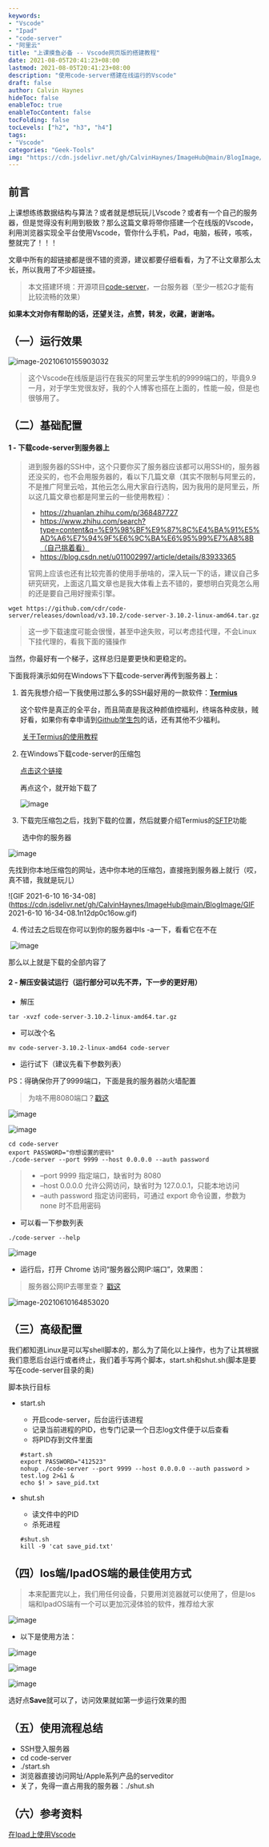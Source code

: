 ```yaml
---
keywords:
- "Vscode"
- "Ipad"
- "code-server"
- "阿里云"
title: "上课摸鱼必备 -- Vscode网页版的搭建教程"
date: 2021-08-05T20:41:23+08:00
lastmod: 2021-08-05T20:41:23+08:00
description: "使用code-server搭建在线运行的Vscode"
draft: false 
author: Calvin Haynes
hideToc: false
enableToc: true
enableTocContent: false
tocFolding: false
tocLevels: ["h2", "h3", "h4"]
tags:
- "Vscode"
categories: "Geek-Tools"
img: "https://cdn.jsdelivr.net/gh/CalvinHaynes/ImageHub@main/BlogImage/image-20210610155903032.3hg5z4x2jgw0.png"
---
```

## 前言

​		上课想练练数据结构与算法？或者就是想玩玩儿Vscode？或者有一个自己的服务器，但是觉得没有利用到极致？那么这篇文章将带你搭建一个在线版的Vscode，利用浏览器实现全平台使用Vscode，管你什么手机，Pad，电脑，板砖，咳咳，整就完了！！！

​		文章中所有的超链接都是很不错的资源，建议都要仔细看看，为了不让文章那么太长，所以我用了不少超链接。

> 本文搭建环境：开源项目[code-server](https://github.com/cdr/code-server)，一台服务器（至少一核2G才能有比较流畅的效果）

**如果本文对你有帮助的话，还望关注，点赞，转发，收藏，谢谢咯。**

## （一）运行效果

![image-20210610155903032](https://cdn.jsdelivr.net/gh/CalvinHaynes/ImageHub@main/BlogImage/image-20210610155903032.3hg5z4x2jgw0.png)

> 这个Vscode在线版是运行在我买的阿里云学生机的9999端口的，毕竟9.9一月，对于学生党很友好，我的个人博客也搭在上面的，性能一般，但是也很够用了。

## （二）基础配置

#### **1 - 下载code-server到服务器上**

> 进到服务器的SSH中，这个只要你买了服务器应该都可以用SSH的，服务器还没买的，也不会用服务器的，看以下几篇文章（其实不限制与阿里云的，不是推广阿里云哈，其他云怎么用大家自行选购，因为我用的是阿里云，所以这几篇文章也都是阿里云的一些使用教程）：
>
> - https://zhuanlan.zhihu.com/p/368487727
> - https://www.zhihu.com/search?type=content&q=%E9%98%BF%E9%87%8C%E4%BA%91%E5%AD%A6%E7%94%9F%E6%9C%BA%E6%95%99%E7%A8%8B（自己挑着看）
> - https://blog.csdn.net/u011002997/article/details/83933365
>
> 官网上应该也还有比较完善的使用手册啥的，深入玩一下的话，建议自己多研究研究，上面这几篇文章也是我大体看上去不错的，要想明白究竟怎么用的还是要自己用好搜索引擎。

```linux
wget https://github.com/cdr/code-server/releases/download/v3.10.2/code-server-3.10.2-linux-amd64.tar.gz
```

> 这一步下载速度可能会很慢，甚至中途失败，可以考虑挂代理，不会Linux下挂代理的，看我下面的骚操作

当然，你最好有一个梯子，这样总归是要更快和更稳定的。

下面我将演示如何在Windows下下载code-server再传到服务器上：

1. 首先我想介绍一下我使用过那么多的SSH最好用的一款软件：**[Termius](https://www.termius.com/)**

   ​	这个软件是真正的全平台，而且简直是我这种颜值控福利，终端各种皮肤，贼好看，如果你有幸申请到[Github学生包](https://blog.csdn.net/u012195214/article/details/87214085)的话，还有其他不少福利。

   ​	[关于Termius的使用教程](https://www.duangvps.com/archives/417)

2. 在Windows下载code-server的压缩包

   [点击这个链接](https://github.com/cdr/code-server/releases)

   再点这个，就开始下载了

   ![image](https://cdn.jsdelivr.net/gh/CalvinHaynes/ImageHub@main/BlogImage/image.6m7u4m3ya700.png)

3. 下载完压缩包之后，找到下载的位置，然后就要介绍Termius的[SFTP](https://cloud.tencent.com/developer/article/1506251#:~:text=%E4%BB%80%E4%B9%88%E6%98%AFSFTP%EF%BC%9F,SFTP%E6%98%AF%E4%B8%80%E7%A7%8D%E5%AE%89%E5%85%A8%E7%9A%84%E6%96%87%E4%BB%B6%E4%BC%A0%E8%BE%93%E5%8D%8F%E8%AE%AE%EF%BC%8C%E4%B8%80%E7%A7%8D%E9%80%9A%E8%BF%87%E7%BD%91%E7%BB%9C%E4%BC%A0%E8%BE%93%E6%96%87%E4%BB%B6%E7%9A%84%E5%AE%89%E5%85%A8%E6%96%B9%E6%B3%95%EF%BC%9B%E5%AE%83%E7%A1%AE%E4%BF%9D%E4%BD%BF%E7%94%A8%E7%A7%81%E6%9C%89%E5%92%8C%E5%AE%89%E5%85%A8%E7%9A%84%E6%95%B0%E6%8D%AE%E6%B5%81%E6%9D%A5%E5%AE%89%E5%85%A8%E5%9C%B0%E4%BC%A0%E8%BE%93%E6%95%B0%E6%8D%AE%E3%80%82%20SFTP%E8%A6%81%E6%B1%82%E5%AE%A2%E6%88%B7%E7%AB%AF%E7%94%A8%E6%88%B7%E5%BF%85%E9%A1%BB%E7%94%B1%E6%9C%8D%E5%8A%A1%E5%99%A8%E8%BF%9B%E8%A1%8C%E8%BA%AB%E4%BB%BD%E9%AA%8C%E8%AF%81%EF%BC%8C%E5%B9%B6%E4%B8%94%E6%95%B0%E6%8D%AE%E4%BC%A0%E8%BE%93%E5%BF%85%E9%A1%BB%E9%80%9A%E8%BF%87%E5%AE%89%E5%85%A8%E9%80%9A%E9%81%93%EF%BC%88SSH%EF%BC%89%E8%BF%9B%E8%A1%8C%EF%BC%8C%E5%8D%B3%E4%B8%8D%E4%BC%A0%E8%BE%93%E6%98%8E%E6%96%87%E5%AF%86%E7%A0%81%E6%88%96%E6%96%87%E4%BB%B6%E6%95%B0%E6%8D%AE%E3%80%82)功能

   ​	选中你的服务器

![image](https://cdn.jsdelivr.net/gh/CalvinHaynes/ImageHub@main/BlogImage/image.6fubf7xwqu80.png)

​		先找到你本地压缩包的网址，选中你本地的压缩包，直接拖到服务器上就行（哎，真不错，我就是玩儿）

![GIF 2021-6-10 16-34-08](https://cdn.jsdelivr.net/gh/CalvinHaynes/ImageHub@main/BlogImage/GIF 2021-6-10 16-34-08.1n12dp0c16ow.gif)

4. 传过去之后现在你可以到你的服务器中ls -a一下，看看它在不在

​	![image](https://cdn.jsdelivr.net/gh/CalvinHaynes/ImageHub@main/BlogImage/image.2e00phmhdyck.png)

那么以上就是下载的全部内容了

#### 2 - 解压安装试运行（运行部分可以先不弄，下一步的更好用）

- 解压

```linux
tar -xvzf code-server-3.10.2-linux-amd64.tar.gz
```

- 可以改个名

```linux
mv code-server-3.10.2-linux-amd64 code-server
```

- 运行试下（建议先看下参数列表）

PS：得确保你开了9999端口，下面是我的服务器防火墙配置

> 为啥不用8080端口？[戳这](https://baike.baidu.com/item/8080%E7%AB%AF%E5%8F%A3#:~:text=8080%E7%AB%AF%E5%8F%A3%E6%98%AF%E8%A2%AB%E7%94%A8%E4%BA%8EWWW%E4%BB%A3%E7%90%86%E6%9C%8D%E5%8A%A1%E7%9A%84%EF%BC%8C%E5%8F%AF%E4%BB%A5%E5%AE%9E%E7%8E%B0%E7%BD%91%E9%A1%B5%E6%B5%8F%E8%A7%88%EF%BC%8C%E7%BB%8F%E5%B8%B8%E5%9C%A8%E8%AE%BF%E9%97%AE%E6%9F%90%E4%B8%AA%E7%BD%91%E7%AB%99%E6%88%96%E4%BD%BF%E7%94%A8%20%E4%BB%A3%E7%90%86%E6%9C%8D%E5%8A%A1%E5%99%A8%20%E7%9A%84%E6%97%B6%E5%80%99%EF%BC%8C%E4%BC%9A%E5%8A%A0%E4%B8%8A%E2%80%9C%3A8080%E2%80%9D%20%E7%AB%AF%E5%8F%A3%E5%8F%B7,%E3%80%82%20%E5%8F%A6%E5%A4%96Apache%20Tomcat%20web%20server%E5%AE%89%E8%A3%85%E5%90%8E%EF%BC%8C%E9%BB%98%E8%AE%A4%E7%9A%84%E6%9C%8D%E5%8A%A1%E7%AB%AF%E5%8F%A3%E5%B0%B1%E6%98%AF8080%E3%80%82)

![image](https://cdn.jsdelivr.net/gh/CalvinHaynes/ImageHub@main/BlogImage/image.174au3x9jk80.png)

![image](https://cdn.jsdelivr.net/gh/CalvinHaynes/ImageHub@main/BlogImage/image.7jcmo9u92lw0.png)

```linux
cd code-server
export PASSWORD="你想设置的密码"
./code-server --port 9999 --host 0.0.0.0 --auth password
```

> - –port 9999 指定端口，缺省时为 8080
> - –host 0.0.0.0 允许公网访问，缺省时为 127.0.0.1，只能本地访问
> - –auth password 指定访问密码，可通过 export 命令设置，参数为 none 时不启用密码

- 可以看一下参数列表

```linux
./code-server --help
```

![image](https://cdn.jsdelivr.net/gh/CalvinHaynes/ImageHub@main/BlogImage/image.277j7h3h4x8g.png)

- 运行后，打开 Chrome 访问“服务器公网IP:端口”，效果图：

> 服务器公网IP去哪里查？  [戳这](https://blog.csdn.net/weixin_44226789/article/details/106396968)

![image-20210610164853020](https://cdn.jsdelivr.net/gh/CalvinHaynes/ImageHub@main/BlogImage/image-20210610164853020.4s0pnj2dndo0.png)



## （三）高级配置

​		我们都知道Linux是可以写shell脚本的，那么为了简化以上操作，也为了让其根据我们意愿后台运行或者终止，我们着手写两个脚本，start.sh和shut.sh(脚本是要写在code-server目录的奥)

脚本执行目标

- start.sh

  - 开启code-server，后台运行该进程
  - 记录当前进程的PID，也专门记录一个日志log文件便于以后查看
  - 将PID存到文件里面

  ```
  #start.sh
  export PASSWORD="412523"
  nohup ./code-server --port 9999 --host 0.0.0.0 --auth password > test.log 2>&1 &
  echo $! > save_pid.txt
  ```

- shut.sh

  - 读文件中的PID
  - 杀死进程

  ```
  #shut.sh
  kill -9 'cat save_pid.txt'
  ```


## （四）Ios端/IpadOS端的最佳使用方式

> 本来配置完以上，我们用任何设备，只要用浏览器就可以使用了，但是Ios端和IpadOS端有一个可以更加沉浸体验的软件，推荐给大家

![image](https://cdn.jsdelivr.net/gh/CalvinHaynes/ImageHub@main/BlogImage/image.41hexmd78n80.png)

- 以下是使用方法：

![image](https://cdn.jsdelivr.net/gh/CalvinHaynes/ImageHub@main/BlogImage/image.yi50np44r80.png)

![image](https://cdn.jsdelivr.net/gh/CalvinHaynes/ImageHub@main/BlogImage/image.jwjdy8ewin4.png)

![image](https://cdn.jsdelivr.net/gh/CalvinHaynes/ImageHub@main/BlogImage/image.1as8qmxwh0g0.png)

选好点**Save**就可以了，访问效果就如第一步运行效果的图

## （五）使用流程总结

- SSH登入服务器
- cd code-server
- ./start.sh
- 浏览器直接访问网址/Apple系列产品的serveditor
- 关了，免得一直占用我的服务器：./shut.sh

## （六）参考资料

[在Ipad上使用Vscode](https://blog.csdn.net/liteng607/article/details/106601569?ops_request_misc=%257B%2522request%255Fid%2522%253A%2522161529894516780269818215%2522%252C%2522scm%2522%253A%252220140713.130102334..%2522%257D&request_id=161529894516780269818215&biz_id=0&utm_medium=distribute.pc_search_result.none-task-blog-2~all~sobaiduend~default-1-106601569.first_rank_v2_pc_rank_v29&utm_term=ipad+Vscode)

